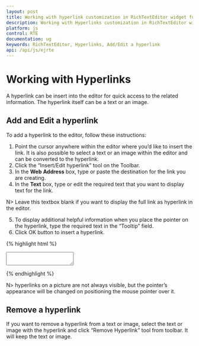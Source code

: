 ```yaml
---
layout: post
title: Working with hyperlink customization in RichTextEditor widget for Syncfusion Essential JS
description: Working with Hyperlinks customization in RichTextEditor widget
platform: js
control: RTE
documentation: ug
keywords: RichTextEditor, Hyperlinks, Add/Edit a hyperlink
api: /api/js/ejrte
---
```

# Working with Hyperlinks

A hyperlink can be insert into the editor for quick access to the related information. The hyperlink itself can be a text or an image.

## Add and Edit a hyperlink

To add a hyperlink to the editor, follow these instructions:

1. Point the cursor anywhere within the editor where you’d like to insert the link. It is also possible to select a text or an image within the editor and can be converted to the hyperlink.
2. Click the “Insert/Edit hyperlink” tool on the Toolbar.
3. In the **Web** **Address** box, type or paste the destination for the link you are creating.
4. In the **Text** box, type or edit the required text that you want to display text for the link. 

N> Leave this textbox blank if you want to display the full link as hyperlink in the editor.

5. To display additional helpful information when you place the pointer on the hyperlink, type the required text in the “Tooltip” field.
6. Click OK button to insert a hyperlink.

{% highlight html %}

<textarea id="editor"></textarea>

<script type="text/javascript">

        $(function () {

            $("#editor").ejRTE({
                value: "The RichTextEditor (RTE) control enables you to edit the contents with insert table and images," +
                " it also provides a toolbar that helps to apply rich text formats to the content entered in the TextArea.",
                toolsList: ["links"],
                tools: {
                    links: ["createLink", "removeLink"]
                }

            });

        });

</script>
{% endhighlight %}

N> hyperlinks on a picture are not always visible, but the pointer’s appearance will be changed on positioning the mouse pointer over it.

## Remove a hyperlink

If you want to remove a hyperlink from a text or image, select the text or image with the hyperlink and click “Remove Hyperlink” tool from toolbar. It will keep the text or image.

